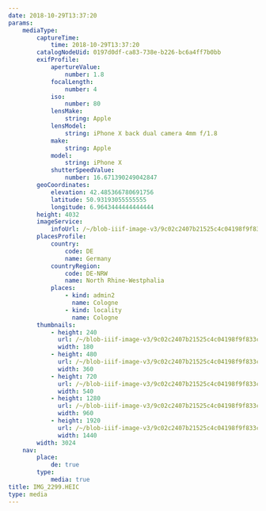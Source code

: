 ```yaml
---
date: 2018-10-29T13:37:20
params:
    mediaType:
        captureTime:
            time: 2018-10-29T13:37:20
        catalogNodeUid: 0197d0df-ca83-738e-b226-bc6a4ff7b0bb
        exifProfile:
            apertureValue:
                number: 1.8
            focalLength:
                number: 4
            iso:
                number: 80
            lensMake:
                string: Apple
            lensModel:
                string: iPhone X back dual camera 4mm f/1.8
            make:
                string: Apple
            model:
                string: iPhone X
            shutterSpeedValue:
                number: 16.671390249042847
        geoCoordinates:
            elevation: 42.485366780691756
            latitude: 50.93193055555555
            longitude: 6.9643444444444444
        height: 4032
        imageService:
            infoUrl: /~/blob-iiif-image-v3/9c02c2407b21525c4c04198f9f833cc5f4066d2f6c1125d8b5a1acabef684c50/info.json
        placesProfile:
            country:
                code: DE
                name: Germany
            countryRegion:
                code: DE-NRW
                name: North Rhine-Westphalia
            places:
                - kind: admin2
                  name: Cologne
                - kind: locality
                  name: Cologne
        thumbnails:
            - height: 240
              url: /~/blob-iiif-image-v3/9c02c2407b21525c4c04198f9f833cc5f4066d2f6c1125d8b5a1acabef684c50/full/180%2C240/0/default.jpg
              width: 180
            - height: 480
              url: /~/blob-iiif-image-v3/9c02c2407b21525c4c04198f9f833cc5f4066d2f6c1125d8b5a1acabef684c50/full/360%2C480/0/default.jpg
              width: 360
            - height: 720
              url: /~/blob-iiif-image-v3/9c02c2407b21525c4c04198f9f833cc5f4066d2f6c1125d8b5a1acabef684c50/full/540%2C720/0/default.jpg
              width: 540
            - height: 1280
              url: /~/blob-iiif-image-v3/9c02c2407b21525c4c04198f9f833cc5f4066d2f6c1125d8b5a1acabef684c50/full/960%2C1280/0/default.jpg
              width: 960
            - height: 1920
              url: /~/blob-iiif-image-v3/9c02c2407b21525c4c04198f9f833cc5f4066d2f6c1125d8b5a1acabef684c50/full/1440%2C1920/0/default.jpg
              width: 1440
        width: 3024
    nav:
        place:
            de: true
        type:
            media: true
title: IMG_2299.HEIC
type: media
---
```

